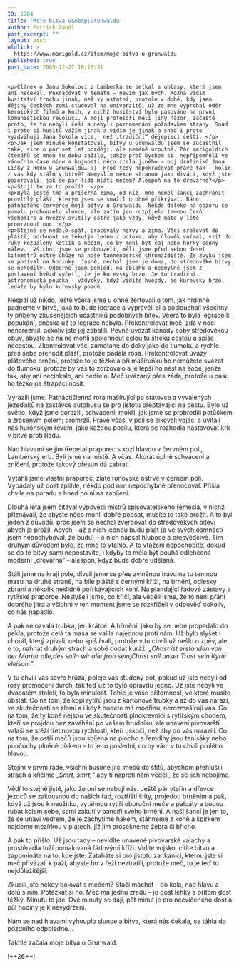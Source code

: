 ```yaml
---
ID: 1904
title: 'Moje bitva u&nbsp;Grunwaldu'
author: Patrick Zandl
post_excerpt: ""
layout: post
oldlink: >
  https://www.marigold.cz/item/moje-bitva-u-grunwaldu
published: true
post_date: 2005-12-22 16:16:31
---
```

	<p>Článek o Janu Sokolovi z Lamberka se setkal s ohlasy, které jsem ani nečekal. Pokračovat v tématu – nevím jak bych. Možná vidím husitství trochu jinak, než vy ostatní, protože v době, kdy jsem dějiny českých zemí studoval na univerzitě, už ze mne vyprchal odér heroických filmů a knih, v nichž husitství bylo pasováno na první komunistickou revoluci. A moji profesoři měli jiný názor, začasté proto, že to nebyli češi a nebyli poznamenáni požadavkem strany. Snad i proto si husitů vážím jinak a vidím je jinak a snad i proto vyzdvihuji Jana Sokola více,  než „tradiční“ dějepisci čeští, </p>
	<p>Jak jsem minule konstatoval, bitvy u Grunwaldu jsem se zúčastnil také, sice o pár set let později, ale neméně urputně. Pár marigoldích čtenářů se mnou tu dobu zažilo, takže proč bychom si  nepřipomněli ve vánočním čase míru a hojnosti něco zcela jiného – boj družiníků Jana Lišky z Ronu u Grunwaldu… :)  Proč tedy nepokračovat právě tak – kolik z vás kdy stálo v bitvě? Nemyslím někde stranou jako diváci, když jste pozorovali, jak se pár lidí mlátí mečem? Alespoň na té dřevárně?</p>
	<p>Stojí to za to prožít. </p>
	<p>Byla ještě tma a příšerná zima, od níž  mne neměl šanci zachránit provlhlý plášť, kterým jsem se snažil u ohně přikrývat. Ráno patnáctého července mojí bitvy u Grunwaldu. Někde daleko na obzoru se pomalu probouzelo slunce, ale zatím jen rozpíjelo temnou čerň všehomíra a hvězdy svítily ostře jako vždy, když máte v létě promrznout noc. </p>
	<p>Stejně se nedalo spát, pracovaly nervy a zima. Věci srolovat do pláště, odrhnout se tekutým ledem z potoka, aby člověk vnímal, vzít do ruky rozpálený kotlík s něčím, co by mohl být čaj nebo horký senný nálev.  Všichni jsme se probouzeli, měli jsme před sebou deset kilometrů ostré chůze na naše tannenberské shromaždiště. Ze zvyku jsem se podíval na hodinky. Jasně, nechal jsem je doma, do středověké bitvy se nehodily. Odborně jsem pohlédl na oblohu a neomylně jsem z postavení hvězd vyčetl, že je kurevsky brzo. Je to tradiční astronomická poučka - vždycky, když vidíte hvězdy, je kurevsky brzo, ledaže by bylo kurevsky pozdě...
</p>
<!--more-->	<p>Nespal už nikdo, ještě včera jsme u ohně žertovali o tom, jak hrdinně padneme v bitvě, jaká to bude legrace a vyprávěli si a poslouchali všechny ty příběhy zkušenějších účastníků podobných bitev. Včera to byla legrace k popukání, dneska už to legrace nebyla. Překontrolovat meč, zda v noci nenareznul, ačkoliv jste jej zabalili. Pevně uvázat kanady coby středověkou obuv, abyste se na ně mohli spolehnout celou tu štreku cestou a spíše necestou. Zkontrolovat věci zamotané do deky jako do tlumoku a rychle přes sebe přehodit plášť, protože padala rosa. Překontrolovat úvazy plátového brnění, protože to je těžké a při mašíruňku ho nemůžete svázat do tlumoku, protože by vás to zdržovalo a je lepší ho nést na sobě, jenže tak, aby ani necinkalo, ani nedřelo. Meč uvázaný přes záda, protože u pasu ho těžko na štrapáci nosit.  </p>
	<p>Vyrazili jsme. Patnáctičlenná rota mašírující po státovce a vyvalených jezeďáků na zastávce autobusu se pro jistotu přeptávající na cestu.  Bylo už světlo, když jsme dorazili, schvácení, mokří, jak jsme se probrodili potůčkem a zroseným polem; promrzlí. Právě včas, v poli se šikovali vojáci a uvítali nás hurónským řevem, jako každou posilu, která se rozhodla nastavovat krk v bitvě proti Řádu. </p>
	<p>Nad hlavami se jim třepetal praporec s kozí hlavou v červném poli, Lamberský erb. Byli jsme na místě. A včas. Akorát úplně schvácení a zničení, protože takový přesun dá zabrat. </p>
	<p>Vytáhli jsme vlastní praporec, zlaté ronovské ostrve v černém poli. Vypadaly už dost zplihle, někdo pod ním nepochybně přenocoval. Přišla chvíle na poradu a hned po ní na zabíjení. </p>
	<p>Dlouhá léta jsem čítával výpovědi mistrů spisovatelského řemesla, v nichž přiznávali, že abyste něco mohli dobře popsat, musíte to také prožít. A to byl jeden z důvodů, proč jsem se nechal zverbovat do středověkých bitev: abych je prožil. Abych – až o nich jednou budu psát (a ve svých osmnácti jsem nepochyboval, že budu) – o nich napsal hluboce a přesvědčivě. Tím druhým důvodem bylo, že mne to vtáhlo. A to vtažení nepochopíte, dokud se do té bitvy sami nepostavíte, i  kdyby to měla být pouhá odlehčená moderní „dřevárna“ – alespoň, když bude dobře udělaná. </p>
	<p>Stáli jsme na kraji pole, dívali jsme se přes zvlněnou trávu na tu temnou masu na druhé straně, na bílé pláště s černými kříži, na brnění, odlesky zbraní a několik neklidně pofrkávajících koní. Na plandající řádové zástavy a rytířské praporce. Neslyšeli jsme, co křičí, ale věděli jsme, že to není přání dobrého jitra a všichni v ten moment jsme se rozkřičeli v odpověď cokoliv, co nás napadlo. </p>
	<p>A pak se ozvala trubka, jen krátce. A hřmění, jako by se nebe propadalo do pekla, protože celá ta masa se valila najednou proti nám. Už bylo slyšet i chorál, který zpívali, nebo spíš řvali, protože v tu chvíli už nešlo o zpěv, ale o to, nahnat druhým strach a sobě dodat kuráž. <em>„Christ ist erstanden von der Marter alle,des solln wir alle froh sein,Christ soll unser Trost sein.Kyrie eleison.“</em></p>
	<p>V tu chvíli vás sevře hrůza, poleje vás studený pot, pokud už jste nebyli od rosy promočení durch, tak teď už to bylo opravdu jedno. Už jste nebyli ve dvacátém století, to byla minulost. Tohle je vaše přítomnost, ve které musíte obstát. Co na tom, že kopí rytířů jsou z kartonové trubky a až do vás narazí, ve skutečnosti se zlomí a i když budete mít modřinu,  nerozmašírují vás. Co na tom, že ty koně nejsou ve skutečnosti plnokrevníci s rytířským chodem, kteří se projdou bez zaváhání po vašem hrudníku, ale unavení pivovarští valaši se stěží třetinovou rychlostí, kteří uskočí, než aby do vás narazili. Co na tom, že ostří mečů jsou sbíjená na plocho a řemdihy jsou tenisáky nebo punčochy plněné pískem – to je to poslední, co by vám v tu chvíli prolétlo hlavou. </p>
	<p>Stojím v první řadě,  všichni bušíme jílci mečů do štítů, abychom přehlušili strach a křičíme <em>„Smrt, smrt,“</em>  aby ti naproti nám věděli, že se jich nebojíme. </p>
	<p>Vědí to stejně jistě, jako že oni se nebojí nás. Ještě pár vteřin a dřevce jezdců se zakousnou do našich řad, roztříští štíty, projedou brněním a pak, když už jsou k neužitku, vytáhnou rytíři oboruční meče a palcáty a budou rubat kolem sebe, sami zakutí v pancíři svého brnění. A naší šancí je jen to, že se unaví vedrem, že je zachytíme hákem, stáhneme z koně a špirkem najdeme mezírkou v plátech, jíž jim prosekneme žebra či břicho. </p>
	<p>A pak to přišlo. Už jsou tady – nevidíte unavené pivovarské valachy a prostěradla tuží pomalovaná řádovými kříži. Vidíte vojsko, cítíte bitvu a zapomínáte na to, kde jste. Zataháte  si pro jistotu za tkanici, kterou jste si meč přivázali k paži, abyste ho v řeži neztratili, protože meč, to je teď to nejdůležitější. </p>
	<p>Zkusili jste někdy bojovat s mečem? Stačí máchat – do kola, nad hlavu a dolů s ním. Potěžkat si ho. Meč má jednu zradu – je dost lehký a přitom dost těžký. Minutu to jde. Dvě minuty se dají, pět minut je pro necvičeného dost a půl hodiny je k nevydržení. </p>
	<p>Nám se nad hlavami vyhouplo slunce a bitva, která nás čekala, se táhla do pozdního odpoledne... </p>
	<p>Takhle začala moje bitva o Grunwald.
</p>
	<p>!++26++!
</p>